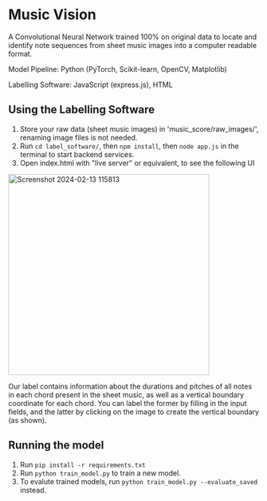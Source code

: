 # Music Vision

A Convolutional Neural Network trained 100% on original data to locate and identify note sequences from sheet music images into a computer readable format.

Model Pipeline: Python (PyTorch, Scikit-learn, OpenCV, Matplotlib)

Labelling Software: JavaScript (express.js), HTML


## Using the Labelling Software

1. Store your raw data (sheet music images) in 'music_score/raw_images/', renaming image files is not needed.
2. Run ```cd label_software/```, then ```npm install```, then ```node app.js``` in the terminal to start backend services.
3. Open index.html with "live server" or equivalent, to see the following UI

<img width="403" alt="Screenshot 2024-02-13 115813" src="https://github.com/JeffreyQin/Music_Vision/assets/122770444/7a62838c-e6d7-49d4-a98f-533de77cab97">

Our label contains information about the durations and pitches of all notes in each chord present in the sheet music, as well as a vertical boundary coordinate for each chord. You can label the former by filling in the input fields, and the latter by clicking on the image to create the vertical boundary (as shown).

## Running the model

1. Run ```pip install -r requirements.txt```
2. Run ```python train_model.py``` to train a new model.
3. To evalute trained models, run ```python train_model.py --evaluate_saved``` instead.
